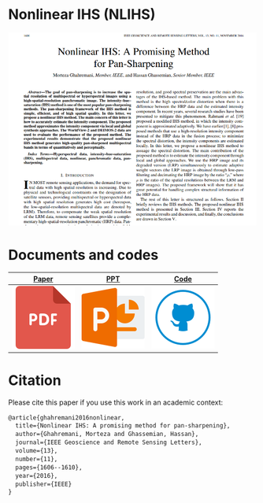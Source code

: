 # Nonlinear IHS (NLIHS)
![](files/preview.png)



# Documents and codes
| [Paper](files/Ghahremani_LGRS.2016.2597271.pdf)  | [PPT](files/Ghahremani_PowerPoint.pdf)   |  [Code](files/Code_and_Data.rar) 
|------------|-------------|-------------|
| ![](files/pdf.png) | ![](files/ppt.png) | ![](files/code.png)



# Citation
Please cite this paper if you use this work in an academic context:

```diff
@article{ghahremani2016nonlinear,
  title={Nonlinear IHS: A promising method for pan-sharpening},
  author={Ghahremani, Morteza and Ghassemian, Hassan},
  journal={IEEE Geoscience and Remote Sensing Letters},
  volume={13},
  number={11},
  pages={1606--1610},
  year={2016},
  publisher={IEEE}
}
```
